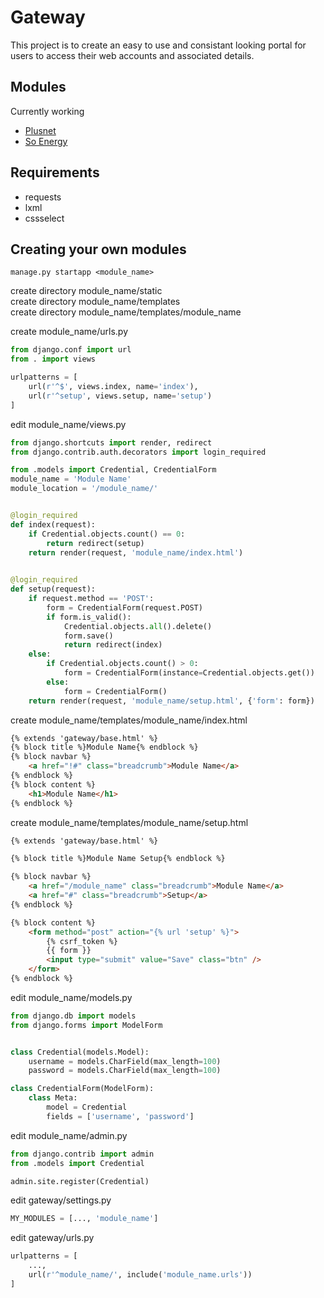 # Gateway

This project is to create an easy to use and consistant looking portal for users to access their web accounts and associated details. 

## Modules
Currently working
- [Plusnet](https://plus.net)
- [So Energy](https://www.so.energy)

## Requirements
- requests
- lxml
- cssselect

## Creating your own modules
```text
manage.py startapp <module_name>
```

create directory module_name/static  
create directory module_name/templates  
create directory module_name/templates/module_name

create module_name/urls.py

```python
from django.conf import url
from . import views

urlpatterns = [
    url(r'^$', views.index, name='index'),
    url(r'^setup', views.setup, name='setup')
]
```

edit module_name/views.py

```python
from django.shortcuts import render, redirect
from django.contrib.auth.decorators import login_required

from .models import Credential, CredentialForm
module_name = 'Module Name'
module_location = '/module_name/'


@login_required
def index(request):
    if Credential.objects.count() == 0:
        return redirect(setup)
    return render(request, 'module_name/index.html')

    
@login_required
def setup(request):
    if request.method == 'POST':
        form = CredentialForm(request.POST)
        if form.is_valid():
            Credential.objects.all().delete()
            form.save()
            return redirect(index)
    else:
        if Credential.objects.count() > 0:
            form = CredentialForm(instance=Credential.objects.get())
        else:
            form = CredentialForm()
    return render(request, 'module_name/setup.html', {'form': form})		
```

create module_name/templates/module_name/index.html

```html
{% extends 'gateway/base.html' %}
{% block title %}Module Name{% endblock %}
{% block navbar %}
    <a href="!#" class="breadcrumb">Module Name</a>
{% endblock %}
{% block content %}
    <h1>Module Name</h1>
{% endblock %}
```

create module_name/templates/module_name/setup.html

```html
{% extends 'gateway/base.html' %}

{% block title %}Module Name Setup{% endblock %}

{% block navbar %}
    <a href="/module_name" class="breadcrumb">Module Name</a>
    <a href="#" class="breadcrumb">Setup</a>
{% endblock %}

{% block content %}
    <form method="post" action="{% url 'setup' %}">
        {% csrf_token %}
        {{ form }}
        <input type="submit" value="Save" class="btn" />
    </form>
{% endblock %}
```

edit module_name/models.py

```python
from django.db import models
from django.forms import ModelForm


class Credential(models.Model):
    username = models.CharField(max_length=100)
    password = models.CharField(max_length=100)

class CredentialForm(ModelForm):
    class Meta:
        model = Credential
        fields = ['username', 'password']
 ```

edit module_name/admin.py

```python
from django.contrib import admin
from .models import Credential

admin.site.register(Credential)
```

edit gateway/settings.py

```python
MY_MODULES = [..., 'module_name']
```

edit gateway/urls.py

```python
urlpatterns = [
    ...,
    url(r'^module_name/', include('module_name.urls'))
]
```
